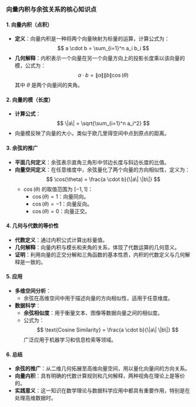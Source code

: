 ### 向量内积与余弦关系的核心知识点

#### 1. **向量内积（点积）**
- **定义**：向量内积是一种将两个向量映射为标量的运算，计算公式为：
  $$
  a \cdot b = \sum_{i=1}^n a_i b_i
  $$
- **几何解释**：内积表示一个向量在另一个向量方向上的投影长度乘以该向量的模，公式为：
  $$
  a \cdot b = \|a\| \|b\| \cos(\theta)
  $$
  其中 $\theta$ 是两个向量间的夹角。

#### 2. **向量的模（长度）**
- **计算公式**：
  $$
  \|a\| = \sqrt{\sum_{i=1}^n a_i^2}
  $$
- 向量模反映了向量的大小，类似于欧几里得空间中点到原点的距离。

#### 3. **余弦的推广**
- **平面几何定义**：余弦表示直角三角形中邻边长度与斜边长度的比值。
- **向量空间定义**：在任意维度中，余弦量化了两个向量的方向相似性，定义为：
  $$
  \cos(\theta) = \frac{a \cdot b}{\|a\| \|b\|}
  $$
  - $\cos(\theta)$ 的取值范围为 $[-1, 1]$：
    - $\cos(\theta) = 1$：向量同向。
    - $\cos(\theta) = -1$：向量反向。
    - $\cos(\theta) = 0$：向量正交。

#### 4. **几何与代数的等价性**
- **代数定义**：通过内积公式计算出标量值。
- **几何解释**：向量内积与模长和夹角的关系，体现了代数运算的几何意义。
- **证明**：利用向量的正交分解和三角函数的基本性质，内积的代数定义与几何解释是一致的。

#### 5. **应用**
- **多维空间分析**：
  - 余弦在高维空间中用于描述向量的方向相似性，适用于任意维度。
- **数据科学**：
  - **余弦相似度**：用于衡量文本、图像等数据向量之间的相似度。
  - 公式为：
    $$
    \text{Cosine Similarity} = \frac{a \cdot b}{\|a\| \|b\|}
    $$
    广泛应用于机器学习和信息检索等领域。

#### 6. **总结**
- **余弦的推广**：从二维几何拓展至高维向量空间，用以量化向量间的方向关系。
- **向量内积**：具有明确的代数计算规则和几何解释，两种视角在理论上是等价的。
- **实践意义**：这一知识在数学理论与数据科学应用中都具有重要作用，特别是在处理高维数据时。

